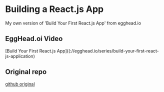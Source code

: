 # Building a React.js App
My own version of 'Build Your First React.js App' from egghead.io

## EggHead.oi Video
[Build Your First React.js App]((://egghead.io/series/build-your-first-react-js-application)

## Original repo
[github original](https://github.com/tylermcginnis/github-notetaker-egghead)

